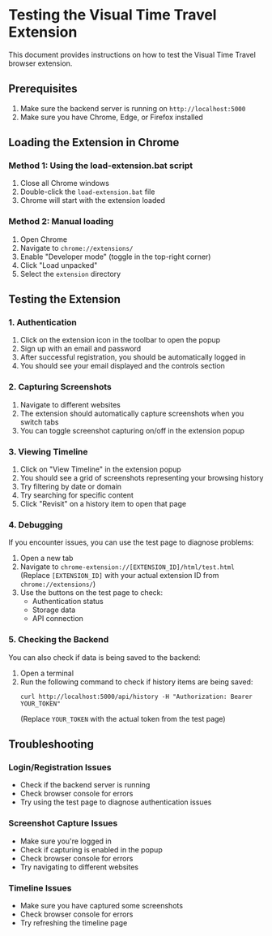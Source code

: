 # Testing the Visual Time Travel Extension

This document provides instructions on how to test the Visual Time Travel browser extension.

## Prerequisites

1. Make sure the backend server is running on `http://localhost:5000`
2. Make sure you have Chrome, Edge, or Firefox installed

## Loading the Extension in Chrome

### Method 1: Using the load-extension.bat script

1. Close all Chrome windows
2. Double-click the `load-extension.bat` file
3. Chrome will start with the extension loaded

### Method 2: Manual loading

1. Open Chrome
2. Navigate to `chrome://extensions/`
3. Enable "Developer mode" (toggle in the top-right corner)
4. Click "Load unpacked"
5. Select the `extension` directory

## Testing the Extension

### 1. Authentication

1. Click on the extension icon in the toolbar to open the popup
2. Sign up with an email and password
3. After successful registration, you should be automatically logged in
4. You should see your email displayed and the controls section

### 2. Capturing Screenshots

1. Navigate to different websites
2. The extension should automatically capture screenshots when you switch tabs
3. You can toggle screenshot capturing on/off in the extension popup

### 3. Viewing Timeline

1. Click on "View Timeline" in the extension popup
2. You should see a grid of screenshots representing your browsing history
3. Try filtering by date or domain
4. Try searching for specific content
5. Click "Revisit" on a history item to open that page

### 4. Debugging

If you encounter issues, you can use the test page to diagnose problems:

1. Open a new tab
2. Navigate to `chrome-extension://[EXTENSION_ID]/html/test.html`
   (Replace `[EXTENSION_ID]` with your actual extension ID from `chrome://extensions/`)
3. Use the buttons on the test page to check:
   - Authentication status
   - Storage data
   - API connection

### 5. Checking the Backend

You can also check if data is being saved to the backend:

1. Open a terminal
2. Run the following command to check if history items are being saved:
   ```
   curl http://localhost:5000/api/history -H "Authorization: Bearer YOUR_TOKEN"
   ```
   (Replace `YOUR_TOKEN` with the actual token from the test page)

## Troubleshooting

### Login/Registration Issues

- Check if the backend server is running
- Check browser console for errors
- Try using the test page to diagnose authentication issues

### Screenshot Capture Issues

- Make sure you're logged in
- Check if capturing is enabled in the popup
- Check browser console for errors
- Try navigating to different websites

### Timeline Issues

- Make sure you have captured some screenshots
- Check browser console for errors
- Try refreshing the timeline page
